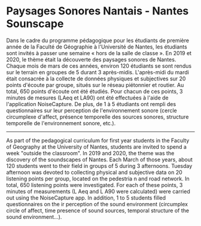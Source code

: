 # Paysages Sonores Nantais - Nantes Sounscape


Dans le cadre du programme pédagogique pour les étudiants de première année de la Faculté de Géographie à l'Université de Nantes, les étudiants sont invités à passer une semaine « hors de la salle de classe ». En 2019 et 2020, le thème était la découverte des paysages sonores de Nantes. Chaque mois de mars de ces années, environ 120 étudiants se sont rendus sur le terrain en groupes de 5 durant 3 après-midis. L'après-midi du mardi était consacrée à la collecte de données physiques et subjectives sur 20 points d'écoute par groupe, situés sur le réseau piétonnier et routier. Au total, 650 points d'écoute ont été étudiés. Pour chacun de ces points, 3 minutes de mesures (LAeq et LA90) ont été effectuées à l'aide de l'application NoiseCapture. De plus, de 1 à 5 étudiants ont rempli des questionnaires sur leur perception de l'environnement sonore (cercle circumplexe d'affect, présence temporelle des sources sonores, structure temporelle de l'environnement sonore, etc.).

---

As part of the pedagogical curriculum for first year students in the Faculty of Geography at the University of Nantes, students are invited to spend a week "outside the classroom". In 2019 and 2020, the theme was the discovery of the soundscapes of Nantes. Each March of those years, about 120 students went to their field in groups of 5 during 3 afternoons. Tuesday afternoon was devoted to collecting physical and subjective data on 20 listening points per group, located on the pedestria n and road network. In total, 650 listening points were investigated. For each of these points, 3 minutes of measurements (L Aeq and L A90 were calculated) were carried out using the NoiseCapture app. In addition, 1 to 5 students filled questionnaires on the ir perception of the sound environment (circumplex circle of affect, time presence of sound sources, temporal structure of the sound environment...).